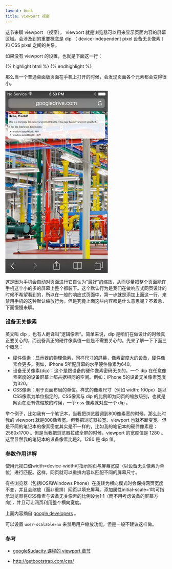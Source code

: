 ```yaml
---
layout: book
title: viewport 视窗
---
```


<!-- http://webdesign.tutsplus.com/articles/quick-tip-dont-forget-the-viewport-meta-tag--webdesign-5972 -->

<!-- 这个内容是动手制作 响应式 页面的第一步，是否应该放到比较靠前的章节呢？ -->

这节来聊 viewport （视窗）， viewport 就是浏览器可以用来显示页面内容的屏幕区域。会涉及到的重要概念是 dip （ device-independent pixel 设备无关像素 ）和 CSS pixel 之间的关系。

如果没有 viewport 的设置，也就是下面这一行：

{% highlight html %}
 <meta name="viewport" content="width=device-width, initial-scale=1" />
{% endhighlight %}

那么当一个普通桌面版页面在手机上打开的时候，会发现页面各个元素都会变得很小。

![](images/viewport/iphone_no_viewport.jpg)

这是因为手机会自动对页面进行它自认为”最好“的缩放，从而尽量把整个页面能在手机这个小的多的屏幕上整个都装下。这个默认行为是我们在做响应式网页设计的时候不希望看到的，所以在一般的响应式页面中，第一步就是添加上面这一行，来禁用手机的这种默认缩放行为。但是究竟上面这些内容都是什么意思呢？不着急，下面慢慢来聊。

### 设备无关像素

英文叫 dip ，也有人翻译叫”逻辑像素“。简单来说，dip 是咱们在做设计的时候真正要关心的，而设备真正的硬件像素值一般是不需要关心的。先来了解一下下面三个概念：


- 硬件像素：显示器的物理像素，同样尺寸的屏幕，像素密度大的设备，硬件像素会更多。例如，iPhone 5所配屏幕的水平硬件像素为640。
- 设备无关像素(dip)：这个是跟设备的硬件像素密码无关的。一个 dip 在任意像素密度的设备屏幕上都占据相同的空间。例如：iPhone 5的设备无关像素宽度为320。
- CSS像素：用于页面布局的单位。样式的像素尺寸（例如 width: 100px）是以CSS像素为单位指定的。CSS像素与 dip 的比例即为网页的缩放级别，也就是网页在没有做缩放的时候，一个 css 像素就对应一个 dip 。


举个例子，比如我有一个笔记本，当我把浏览器调到800像素宽的时候，那么此时我的 viewport 就是800像素宽。但我把浏览器拉宽，viewport 也就不断变宽。但是不同的笔记本的像素密度其实是不一样的，比如我的笔记本的硬件像素是：2560x1700 。但是当我把浏览器拉成全屏的时候，viewport 的宽度值是 1280 。这里显然我的笔记本的设备像素比是2，1280 是 dip 值。

### 参数作用详解

使用元视口值width=device-width可指示网页与屏幕宽度（以设备无关像素为单位）进行匹配。这样，网页就可以重排内容以匹配不同的屏幕尺寸。

有些浏览器（包括iOS和Windows Phone）在旋转为横向模式时会保持网页宽度不变，并且会缩放（而非重排）网页以填充屏幕。添加属性initial-scale=1均可指示浏览器将CSS像素与设备无关像素的比例设为1:1（而不用考虑设备的屏幕方向），并且可让网页利用整个横向宽度。

上面内容摘自 [google developers](https://developers.google.com/speed/docs/insights/ConfigureViewport?hl=zh-cn) 。

可以设置 `user-scalable=no` 来禁用用户缩放功能，但是一般不建议这样做。

<!-- Take a look at the fourth answer. Without a viewport set, your content may be scaled by the browser.
https://www.udacity.com/course/viewer#!/c-ud893/l-3494350031/e-3566519000/m-3565149257

现在知道为啥要设置 viewport 了
 -->



<!-- https://www.udacity.com/course/viewer#!/c-ud893/l-3494350031/m-3495129024

DIP: device independent pixel -->

### 参考

- [google&udacity 课程的 viewport 章节](https://www.udacity.com/course/viewer#!/c-ud893/l-3494350031/m-3493209336)

- <http://getbootstrap.com/css/>
